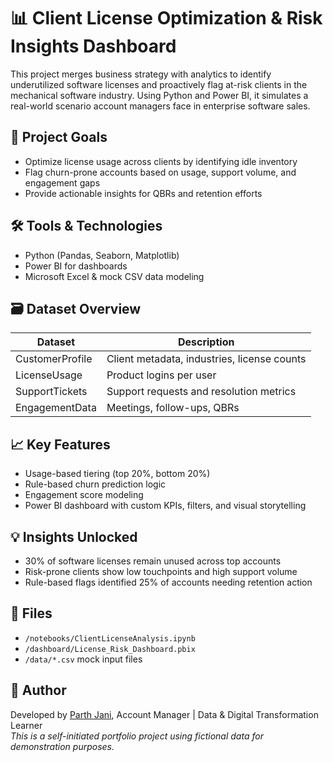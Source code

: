 # 📊 Client License Optimization & Risk Insights Dashboard

This project merges business strategy with analytics to identify underutilized software licenses and proactively flag at-risk clients in the mechanical software industry. Using Python and Power BI, it simulates a real-world scenario account managers face in enterprise software sales.

## 🧠 Project Goals
- Optimize license usage across clients by identifying idle inventory
- Flag churn-prone accounts based on usage, support volume, and engagement gaps
- Provide actionable insights for QBRs and retention efforts

## 🛠️ Tools & Technologies
- Python (Pandas, Seaborn, Matplotlib)
- Power BI for dashboards
- Microsoft Excel & mock CSV data modeling

## 🗃️ Dataset Overview
| Dataset          | Description                                 |
|------------------|---------------------------------------------|
| CustomerProfile  | Client metadata, industries, license counts |
| LicenseUsage     | Product logins per user                     |
| SupportTickets   | Support requests and resolution metrics     |
| EngagementData   | Meetings, follow-ups, QBRs                  |

## 📈 Key Features
- Usage-based tiering (top 20%, bottom 20%)
- Rule-based churn prediction logic
- Engagement score modeling
- Power BI dashboard with custom KPIs, filters, and visual storytelling

## 💡 Insights Unlocked
- 30% of software licenses remain unused across top accounts
- Risk-prone clients show low touchpoints and high support volume
- Rule-based flags identified 25% of accounts needing retention action

## 🔗 Files
- `/notebooks/ClientLicenseAnalysis.ipynb`
- `/dashboard/License_Risk_Dashboard.pbix`
- `/data/*.csv` mock input files

## 📎 Author
Developed by [Parth Jani](#), Account Manager | Data & Digital Transformation Learner  
_This is a self-initiated portfolio project using fictional data for demonstration purposes._
